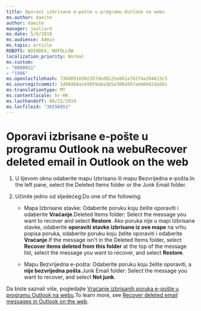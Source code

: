 ```yaml
---
title: Oporavi izbrisane e-pošte u programu Outlook na webu
ms.author: daeite
author: daeite
manager: joallard
ms.date: 5/9/2019
ms.audience: Admin
ms.topic: article
ROBOTS: NOINDEX, NOFOLLOW
localization_priority: Normal
ms.custom:
- "8000011"
- "1996"
ms.openlocfilehash: 730d0910302357ded8125e861a7827da204613c5
ms.sourcegitcommit: 1d98db8acb9959aba3b5e308a567ade6b62da56c
ms.translationtype: MT
ms.contentlocale: hr-HR
ms.lasthandoff: 08/22/2019
ms.locfileid: "36556053"
---
```

# <a name="recover-deleted-email-in-outlook-on-the-web"></a><span data-ttu-id="7a0b4-102">Oporavi izbrisane e-pošte u programu Outlook na webu</span><span class="sxs-lookup"><span data-stu-id="7a0b4-102">Recover deleted email in Outlook on the web</span></span>

1. <span data-ttu-id="7a0b4-103">U lijevom oknu odaberite mapu Izbrisano ili mapu Bezvrijedna e-pošta.</span><span class="sxs-lookup"><span data-stu-id="7a0b4-103">In the left pane, select the Deleted Items folder or the Junk Email folder.</span></span>

2. <span data-ttu-id="7a0b4-104">Učinite jedno od sljedećeg:</span><span class="sxs-lookup"><span data-stu-id="7a0b4-104">Do one of the following:</span></span>

    - <span data-ttu-id="7a0b4-105">Mapa Izbrisane stavke: Odaberite poruku koju želite oporaviti i odaberite **Vraćanje**.</span><span class="sxs-lookup"><span data-stu-id="7a0b4-105">Deleted Items folder: Select the message you want to recover and select **Restore**.</span></span> <span data-ttu-id="7a0b4-106">Ako poruka nije u mapi Izbrisane stavke, odaberite **oporaviti stavke izbrisane iz ove mape** na vrhu popisa poruka, odaberite poruku koju želite oporaviti i odaberite **Vraćanje**.</span><span class="sxs-lookup"><span data-stu-id="7a0b4-106">If the message isn't in the Deleted Items folder, select **Recover items deleted from this folder** at the top of the message list, select the message you want to recover, and select **Restore**.</span></span>

    - <span data-ttu-id="7a0b4-107">Mapu Bezvrijedna e-pošta: Odaberite poruku koju želite oporaviti, a **nije bezvrijedna pošta**.</span><span class="sxs-lookup"><span data-stu-id="7a0b4-107">Junk Email folder: Select the message you want to recover, and select **Not junk**.</span></span>

<span data-ttu-id="7a0b4-108">Da biste saznali više, pogledajte [Vraćanje izbrisanih poruka e-pošte u programu Outlook na webu](https://support.office.com/article/a8ca78ac-4721-4066-95dd-571842e9fb11).</span><span class="sxs-lookup"><span data-stu-id="7a0b4-108">To learn more, see [Recover deleted email messages in Outlook on the web](https://support.office.com/article/a8ca78ac-4721-4066-95dd-571842e9fb11).</span></span>